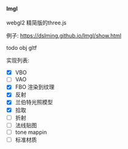#### lmgl
webgl2 精简版的three.js

例子: https://dslming.github.io/lmgl/show.html

todo
obj gltf

实现列表:
- [x] VBO
- [ ] VAO
- [x] FBO 渲染到纹理
- [x] 反射
- [x] 兰伯特光照模型
- [x] 拾取
- [ ] 折射
- [ ] 法线贴图
- [ ] tone mappin
- [ ] 标准材质
